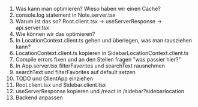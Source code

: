 1. Was kann man optimieren? Wieso haben wir einen Cache?
2. console.log statement in Note.server.tsx
3. Warum ist das so? Root.client.tsx -> useServerResponse -> api.server.tsx
4. Wie können wir das optimieren?
5. In LocationContext.client.ts gehen und überlegen, was man rausziehen kann?
6. LocationContext.client.ts kopieren in SidebarLocationContext.client.ts
7. Compile errors fixen und an den Stellen fragen "was passier hier?"
8. In App.server.tsx filterFavorites und searchText rausnehmen
9. searchText und filterFavorites auf default setzen
10. TODO und ClientApp einziehen
11. Root.client.tsx und Sidebar.client.tsx
12. useServerResponse kopieren und /react in /sidebar?sidebarlocation
13. Backend anpassen
